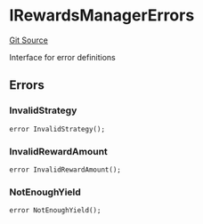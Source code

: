 # IRewardsManagerErrors
[Git Source](https://github.com/Level-Money/contracts/blob/6210538f7de83f92b07f38679d7d19520c984a03/src/v2/interfaces/level/IRewardsManager.sol)

Interface for error definitions


## Errors
### InvalidStrategy

```solidity
error InvalidStrategy();
```

### InvalidRewardAmount

```solidity
error InvalidRewardAmount();
```

### NotEnoughYield

```solidity
error NotEnoughYield();
```

